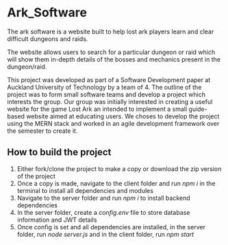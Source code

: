 # Ark_Software
The ark software is a website built to help lost ark players learn and clear difficult dungeons and raids.<br/> 

The website allows users to search for a particular dungeon or raid which will show them in-depth details of the bosses and mechanics present in the dungeon/raid.
<br/>

This project was developed as part of a Software Development paper at Auckland University of Technology by a team of 4. The outline of the project was to form small software teams and develop a project which interests the group. Our group was initially interested in creating a useful website for the game Lost Ark an intended to implement a small guide-based website aimed at educating users. We choses to develop the project using the MERN stack and worked in an agile development framework over the semester to create it.
<br/>

## How to build the project
1. Either fork/clone the project to make a copy or download the zip version of the project
2. Once a copy is made, navigate to the client folder and run *npm i* in the terminal to install all dependencies and modules
3. Navigate to the server folder and run *npm i* to install backend dependencies
4. In the server folder, create a *config.env* file to store database information and JWT details
5. Once config is set and all dependencies are installed, in the server folder, run *node server.js* and in the client folder, run *npm start*
